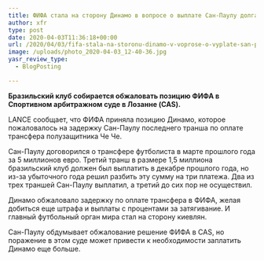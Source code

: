 ```yaml
---
title: ФИФА стала на сторону Динамо в вопросе о выплате Сан-Паулу долга по Че Че
author: xfr
type: post
date: 2020-04-03T11:36:18+00:00
url: /2020/04/03/fifa-stala-na-storonu-dinamo-v-voprose-o-vyplate-san-paulu-dolga-po-che-che/
image: /uploads/photo_2020-04-03_12-40-36.jpg
yasr_review_type:
  - BlogPosting

---
```

**Бразильский клуб собирается обжаловать позицию ФИФА в Спортивном арбитражном суде в Лозанне (CAS).**

LANCE сообщает, что ФИФА приняла позицию Динамо, которое пожаловалось на задержку Сан-Паулу последнего транша по оплате трансфера полузащитника Че Че.

Сан-Паулу договорился о трансфере футболиста в марте прошлого года за 5 миллионов евро. Третий транш в размере 1,5 миллиона бразильский клуб должен был выплатить в декабре прошлого года, но из-за убыточного года решил разбить эту сумму на три платежа. Два из трех траншей Сан-Паулу выплатил, а третий до сих пор не осуществил.

Динамо обжаловало задержку по оплате трансфера в ФИФА, желая добиться еще штрафа и выплаты с процентами за затягивание. И главный футбольный орган мира стал на сторону киевлян.

Сан-Паулу обдумывает обжалование решение ФИФА в CAS, но поражение в этом суде может привести к необходимости заплатить Динамо еще больше.